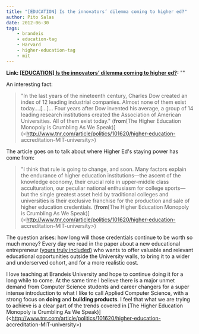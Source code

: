 ```yaml
---
title: "[EDUCATION] Is the innovators’ dilemma coming to higher ed?"
author: Pito Salas
date: 2012-06-30
tags:
    - brandeis
    - education-tag
    - Harvard
    - higher-education-tag
    - mit
---
```


**Link: [[EDUCATION] Is the innovators’ dilemma coming to higher ed?](None):** ""

An interesting fact:

> "In the last years of the nineteenth century, Charles Dow created an index
> of 12 leading industrial companies. Almost none of them exist today….[…]…
> Four years after Dow invented his average, a group of 14 leading research
> institutions created the Association of American Universities. All of them
> exist today." (**from**[The Higher Education Monopoly is Crumbling As We
> Speak)](<http://www.tnr.com/article/politics/101620/higher-education-
> accreditation-MIT-university>)

The article goes on to talk about where Higher Ed's staying power has come
from:

> "I think that rule is going to change, and soon. Many factors explain the
> endurance of higher education institutions—the ascent of the knowledge
> economy, their crucial role in upper-middle class acculturation, our
> peculiar national enthusiasm for college sports—but the single greatest
> asset held by traditional colleges and universities is their exclusive
> franchise for the production and sale of higher education credentials.
> (**from**[The Higher Education Monopoly is Crumbling As We
> Speak)](<http://www.tnr.com/article/politics/101620/higher-education-
> accreditation-MIT-university>)

The question arises: how long will those credentials continue to be worth so
much money? Every day we read in the paper about a new educational
entrepreneur ([yours truly included)](<http://www.webbootup.com/>) who wants
to offer valuable and relevant educational opportunities outside the
University walls, to bring it to a wider and underserved cohort, and for a
more realistic cost.

I love teaching at Brandeis University and hope to continue doing it for a
long while to come. At the same time I believe there is a major unmet demand
from Computer Science students and career changers for a super intense
introduction to what I like to call Applied Computer Science, with a strong
focus on **doing** and **building products**. I feel that what we are trying
to achieve is a clear part of the trends covered in [The Higher Education
Monopoly is Crumbling As We
Speak)](<http://www.tnr.com/article/politics/101620/higher-education-
accreditation-MIT-university>)


